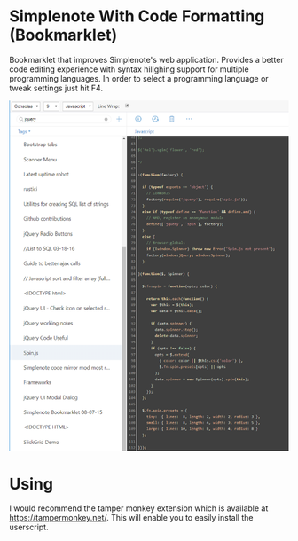 # Simplenote With Code Formatting (Bookmarklet)
Bookmarklet that improves Simplenote's web application.  Provides a better code editing experience with syntax hilighing support for multiple programming languages.  In order to select a programming language or tweak settings just hit F4.

![alt text](https://raw.githubusercontent.com/nickpainter/SimplenoteCodeFormatting/master/images/SimplenoteCodeFormatting.png)


# Using
I would recommend the tamper monkey extension which is available at https://tampermonkey.net/.  This will enable you to easily install the userscript.
